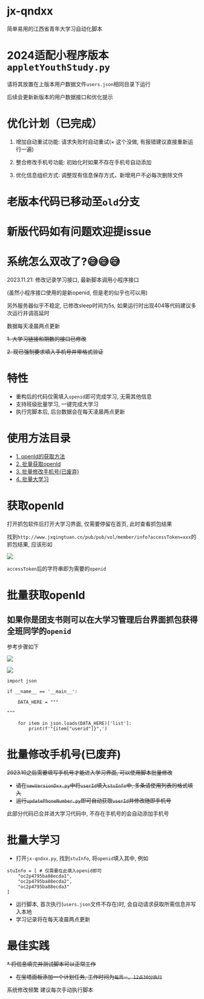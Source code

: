# jx-qndxx
简单易用的江西省青年大学习自动化脚本

# 2024适配小程序版本`appletYouthStudy.py`

请将其放置在上版本用户数据文件`users.json`相同目录下运行

后续会更新新版本的用户数据接口和优化提示


# 优化计划（已完成）

1. 增加自动重试功能: 请求失败时自动重试(× 这个没做, 有报错建议直接重新运行一遍)

2. 整合修改手机号功能: 初始化时如果不存在手机号自动添加

3. 优化信息组织方式: 调整现有信息保存方式，新增用户不必每次删除文件

# 老版本代码已移动至`old`分支

# 新版代码如有问题欢迎提issue

# 系统怎么双改了?😅😅😅

2023.11.21: 修改记录学习接口, 最新脚本调用小程序接口

(虽然小程序接口使用的是新openid, 但是老的似乎也可以用)

另外服务器似乎不稳定, 已修改sleep时间为5s, 如果运行时出现404等代码建议多次运行并调高延时

数据每天凌晨两点更新

<s>1. 大学习链接和期数的接口已修改</s>

<s>2. 现已强制要求填入手机号并带格式验证</s>

# 特性
* 重构后的代码仅需填入`openid`即可完成学习, 无需其他信息
* 支持班级批量学习, 一键完成大学习
* 执行完脚本后, 后台数据会在每天凌晨两点更新

# 使用方法目录
* [1. openId的获取方法](#获取openId)
* [2. 批量获取openId](#批量获取openId)
* [3. 批量修改手机号(已废弃)](#批量修改手机号)
* [4. 批量大学习](#批量大学习)

# 获取openId
打开抓包软件后打开大学习界面, 仅需要停留在首页, 此时查看抓包结果

找到`http://www.jxqingtuan.cn/pub/pub/vol/member/info?accessToken=xxx`的抓包结果, 应该形如

![](https://s3.bmp.ovh/imgs/2023/07/16/1e43ab91b04778ca.png)

`accessToken`后的字符串即为需要的`openid`

# 批量获取openId

## 如果你是团支书则可以在大学习管理后台界面抓包获得全班同学的`openid`
参考步骤如下

![](https://s3.bmp.ovh/imgs/2023/07/16/4b88762d3798587c.png)

![](https://s3.bmp.ovh/imgs/2023/07/16/de9363ba40593a21.png)
```
import json

if __name__ == '__main__':

    DATA_HERE = """

"""

    for item in json.loads(DATA_HERE)['list']:
        print(f'"{item["userid"]}",')
```

# 批量修改手机号(已废弃)
<s>2023.10之后需要填写手机号才能进入学习界面, 可以使用脚本批量修改
* 请在`newVersionDxx.py`中将`userId`填入`stuInfo`中, 多条请使用列表的格式填入
* 运行`updatePhoneNumber.py`即可自动获取`userId`并修改随即手机号
</s>

此部分代码已合并进大学习代码中, 不存在手机号的会自动添加手机号

# 批量大学习

* 打开`jx-qndxx.py`, 找到`stuInfo`, 将`openid`填入其中, 例如
```
stuInfo = [ # 仅需要在此填入openid即可
    "oc2p4795ba88ecda1",
    "oc2p4795ba88ecda2",
    "oc2p4795ba88ecda3"
]
```
* 运行脚本, 首次执行(`users.json`文件不存在)时, 会自动请求获取所需信息并写入本地
* 学习记录将在每天凌晨两点更新

# 最佳实践
<s>* 将信息填完并测试脚本可以正常工作
* 在宝塔面板添加一个计划任务, 工作时间为`每周一, 12点30分执行`
</s>
系统修改频繁 建议每次手动执行脚本

